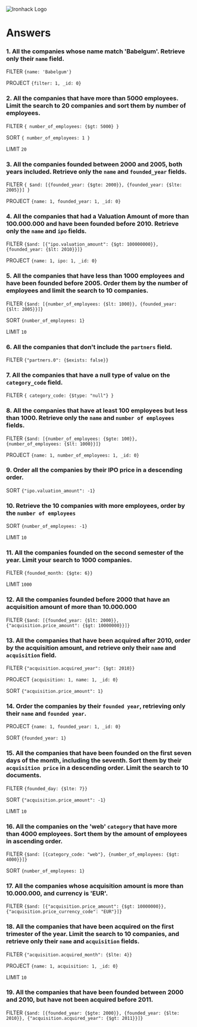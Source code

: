 ![Ironhack Logo](https://i.imgur.com/1QgrNNw.png)

# Answers

### 1. All the companies whose name match 'Babelgum'. Retrieve only their `name` field.

<!-- Your Code Goes Here -->

FILTER
`{name: 'Babelgum'}`

PROJECT
`{filter: 1, _id: 0}`

### 2. All the companies that have more than 5000 employees. Limit the search to 20 companies and sort them by **number of employees**.

<!-- Your Code Goes Here -->

FILTER
`{ number_of_employees: {$gt: 5000} }`

SORT
`{ number_of_employees: 1 }`

LIMIT
`20`

### 3. All the companies founded between 2000 and 2005, both years included. Retrieve only the `name` and `founded_year` fields.

<!-- Your Code Goes Here -->

FILTER
`{ $and: [{founded_year: {$gte: 2000}}, {founded_year: {$lte: 2005}}] }`

PROJECT
`{name: 1, founded_year: 1, _id: 0}`

### 4. All the companies that had a Valuation Amount of more than 100.000.000 and have been founded before 2010. Retrieve only the `name` and `ipo` fields.

<!-- Your Code Goes Here -->

FILTER
`{$and: [{"ipo.valuation_amount": {$gt: 100000000}}, {founded_year: {$lt: 2010}}]}`

PROJECT
`{name: 1, ipo: 1, _id: 0}`

### 5. All the companies that have less than 1000 employees and have been founded before 2005. Order them by the number of employees and limit the search to 10 companies.

<!-- Your Code Goes Here -->

FILTER
`{$and: [{number_of_employees: {$lt: 1000}}, {founded_year: {$lt: 2005}}]}`

SORT
`{number_of_employees: 1}`

LIMIT
`10`

### 6. All the companies that don't include the `partners` field.

<!-- Your Code Goes Here -->

FILTER
`{"partners.0": {$exists: false}}`

### 7. All the companies that have a null type of value on the `category_code` field.

<!-- Your Code Goes Here -->

FILTER
`{ category_code: {$type: "null"} }`

### 8. All the companies that have at least 100 employees but less than 1000. Retrieve only the `name` and `number of employees` fields.

<!-- Your Code Goes Here -->

FILTER
`{$and: [{number_of_employees: {$gte: 100}}, {number_of_employees: {$lt: 1000}}]}`

PROJECT
`{name: 1, number_of_employees: 1, _id: 0}`

### 9. Order all the companies by their IPO price in a descending order.

<!-- Your Code Goes Here -->

SORT
`{"ipo.valuation_amount": -1}`

### 10. Retrieve the 10 companies with more employees, order by the `number of employees`

<!-- Your Code Goes Here -->

SORT
`{number_of_employees: -1}`

LIMIT
`10`

### 11. All the companies founded on the second semester of the year. Limit your search to 1000 companies.

<!-- Your Code Goes Here -->

FILTER
`{founded_month: {$gte: 6}}`

LIMIT
`1000`

<!-- ### 12. All the companies that have been 'deadpooled' after the third year. -->

<!-- Your Code Goes Here -->

### 12. All the companies founded before 2000 that have an acquisition amount of more than 10.000.000

<!-- Your Code Goes Here -->

FILTER
`{$and: [{founded_year: {$lt: 2000}}, {"acquisition.price_amount": {$gt: 10000000}}]}`

### 13. All the companies that have been acquired after 2010, order by the acquisition amount, and retrieve only their `name` and `acquisition` field.

<!-- Your Code Goes Here -->

FILTER
`{"acquisition.acquired_year": {$gt: 2010}}`

PROJECT
`{acquisition: 1, name: 1, _id: 0}`

SORT
`{"acquisition.price_amount": 1}`

### 14. Order the companies by their `founded year`, retrieving only their `name` and `founded year`.

<!-- Your Code Goes Here -->

PROJECT
`{name: 1, founded_year: 1, _id: 0}`

SORT
`{founded_year: 1}`

### 15. All the companies that have been founded on the first seven days of the month, including the seventh. Sort them by their `acquisition price` in a descending order. Limit the search to 10 documents.

<!-- Your Code Goes Here -->

FILTER
`{founded_day: {$lte: 7}}`

SORT
`{"acquisition.price_amount": -1}`

LIMIT
`10`

### 16. All the companies on the 'web' `category` that have more than 4000 employees. Sort them by the amount of employees in ascending order.

<!-- Your Code Goes Here -->

FILTER
`{$and: [{category_code: "web"}, {number_of_employees: {$gt: 4000}}]}`

SORT
`{number_of_employees: 1}`

### 17. All the companies whose acquisition amount is more than 10.000.000, and currency is 'EUR'.

<!-- Your Code Goes Here -->

FILTER
`{$and: [{"acquisition.price_amount": {$gt: 10000000}}, {"acquisition.price_currency_code": "EUR"}]}`

### 18. All the companies that have been acquired on the first trimester of the year. Limit the search to 10 companies, and retrieve only their `name` and `acquisition` fields.

<!-- Your Code Goes Here -->

FILTER
`{"acquisition.acquired_month": {$lte: 4}}`

PROJECT
`{name: 1, acquisition: 1, _id: 0}`

LIMIT
`10`

### 19. All the companies that have been founded between 2000 and 2010, but have not been acquired before 2011.

<!-- Your Code Goes Here -->

FILTER
`{$and: [{founded_year: {$gte: 2000}}, {founded_year: {$lte: 2010}}, {"acquisition.acquired_year": {$gt: 2011}}]}`
